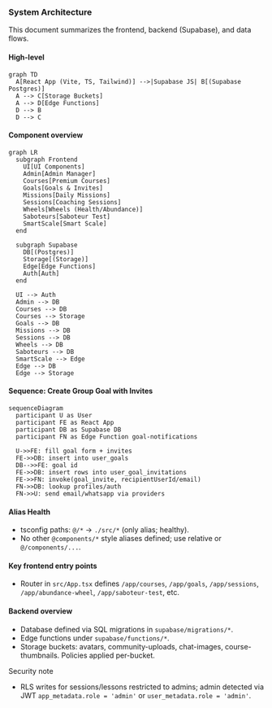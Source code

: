 ### System Architecture

This document summarizes the frontend, backend (Supabase), and data flows.

#### High-level

```mermaid
graph TD
  A[React App (Vite, TS, Tailwind)] -->|Supabase JS| B[(Supabase Postgres)]
  A --> C[Storage Buckets]
  A --> D[Edge Functions]
  D --> B
  D --> C
```

#### Component overview

```mermaid
graph LR
  subgraph Frontend
    UI[UI Components]
    Admin[Admin Manager]
    Courses[Premium Courses]
    Goals[Goals & Invites]
    Missions[Daily Missions]
    Sessions[Coaching Sessions]
    Wheels[Wheels (Health/Abundance)]
    Saboteurs[Saboteur Test]
    SmartScale[Smart Scale]
  end

  subgraph Supabase
    DB[(Postgres)]
    Storage[(Storage)]
    Edge[Edge Functions]
    Auth[Auth]
  end

  UI --> Auth
  Admin --> DB
  Courses --> DB
  Courses --> Storage
  Goals --> DB
  Missions --> DB
  Sessions --> DB
  Wheels --> DB
  Saboteurs --> DB
  SmartScale --> Edge
  Edge --> DB
  Edge --> Storage
```

#### Sequence: Create Group Goal with Invites

```mermaid
sequenceDiagram
  participant U as User
  participant FE as React App
  participant DB as Supabase DB
  participant FN as Edge Function goal-notifications

  U->>FE: fill goal form + invites
  FE->>DB: insert into user_goals
  DB-->>FE: goal id
  FE->>DB: insert rows into user_goal_invitations
  FE->>FN: invoke(goal_invite, recipientUserId/email)
  FN->>DB: lookup profiles/auth
  FN->>U: send email/whatsapp via providers
```

#### Alias Health
- tsconfig paths: `@/*` → `./src/*` (only alias; healthy).
- No other `@components/*` style aliases defined; use relative or `@/components/...`.

#### Key frontend entry points
- Router in `src/App.tsx` defines `/app/courses`, `/app/goals`, `/app/sessions`, `/app/abundance-wheel`, `/app/saboteur-test`, etc.

#### Backend overview
- Database defined via SQL migrations in `supabase/migrations/*`.
- Edge functions under `supabase/functions/*`.
- Storage buckets: avatars, community-uploads, chat-images, course-thumbnails. Policies applied per-bucket.

Security note
- RLS writes for sessions/lessons restricted to admins; admin detected via JWT `app_metadata.role = 'admin'` or `user_metadata.role = 'admin'`.

